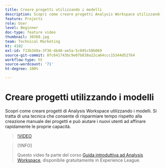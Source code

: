 ```yaml
---
title: Creare progetti utilizzando i modelli
description: Scopri come creare progetti Analysis Workspace utilizzando i modelli
feature: Projects
role: User
level: Beginner
doc-type: feature video
thumbnail: 30368.jpg
team: Technical Marketing
kt: 4102
exl-id: f13b349a-3f36-4b48-ae5a-5c045c58b069
source-git-commit: 8fc641743bc9e07b838a22ca64ccc15344d52764
workflow-type: ht
source-wordcount: '71'
ht-degree: 100%

---
```


# Creare progetti utilizzando i modelli

Scopri come creare progetti di Analysis Workspace utilizzando i modelli. Si tratta di una tecnica che consente di risparmiare tempo rispetto alla creazione manuale dei progetti e può aiutare i nuovi utenti ad affinare rapidamente le proprie capacità.

>[!VIDEO](https://video.tv.adobe.com/v/30368/?quality=12&learn=on)

>[!INFO]
>
> Questo video fa parte del corso [Guida introduttiva ad Analysis Workspace](https://experienceleague.adobe.com/?recommended=Analytics-U-1-2020.1.workspace&amp;lang=it), disponibile gratuitamente in Experience League.